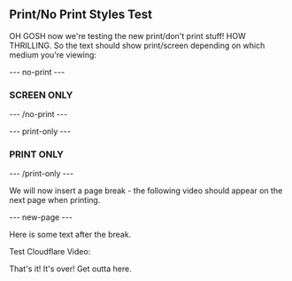 ## Print/No Print Styles Test

OH GOSH now we're testing the new print/don't print stuff! HOW THRILLING. So the text should show print/screen depending on which medium you're viewing:

--- no-print ---
### SCREEN ONLY
--- /no-print ---

--- print-only ---
### PRINT ONLY
--- /print-only ---

We will now insert a page break - the following video should appear on the next page when printing.

--- new-page ---

Here is some text after the break.

Test Cloudflare Video:

<div class="cloudflare-video" id="6a20279dbfe23651cfe17ebe616b87b7"></div>

That's it! It's over! Get outta here.
